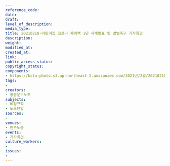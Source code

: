 ```yaml
---
reference_code: 
date: 
draft: 
level_of_description: 
media_type: 
title: 20210218-어린이집 코로나 페이백 1년 사례발표 및 엄벌촉구 기자회견
description: 
weight: 
modified_at: 
created_at: 
link: 
public_access_status: 
copyright_status: 
components:
- https://kctu-photo.s3.ap-northeast-2.amazonaws.com/2021년/2월/20210218-어린이집+코로나+페이백+1년+사례발표+및+엄벌촉구+기자회견/_5D40886.jpg
tags:
- 
creators:
- 공공운수노조
subjects:
- 비정규직
- 노조탄압
sources:
- 
venues:
- 민주노총
events:
- 기자회견
culture_workers:
- 
issues:
- 
---
```

